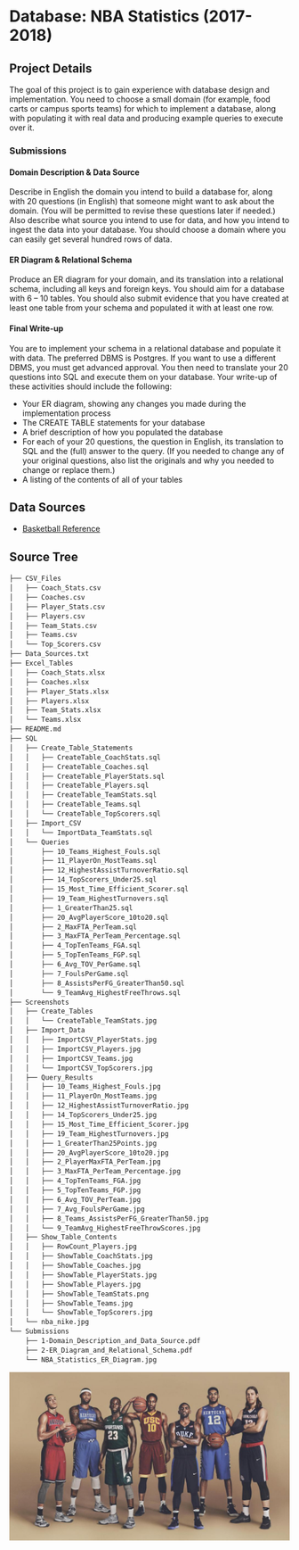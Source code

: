 # Database: NBA Statistics (2017-2018)

## Project Details
The goal of this project is to gain experience with database design and implementation. You need to choose a small domain (for example, food carts or campus sports teams) for which to implement a database, along with populating it with real data and producing example queries to execute over it.

### Submissions
#### Domain Description & Data Source
Describe in English the domain you intend to build a database for, along with 20 questions (in English) that someone might want to ask about the domain. (You will be permitted to revise these questions later if needed.) Also describe what source you intend to use for data, and how you intend to ingest the data into your database. You should choose a domain where you can easily get several hundred rows of data.

#### ER Diagram & Relational Schema
Produce an ER diagram for your domain, and its translation into a relational schema, including all keys and foreign keys. You should aim for a database with 6 – 10 tables. You should also submit evidence that you have created at least one table from your schema and populated it with at least one row.

#### Final Write-up
You are to implement your schema in a relational database and populate it with data. The preferred DBMS is Postgres. If you want to use a different DBMS, you must get advanced approval. You then need to translate your 20 questions into SQL and execute them on your database. Your write-up of these activities should include the following:
* Your ER diagram, showing any changes you made during the implementation process
* The CREATE TABLE statements for your database
* A brief description of how you populated the database
* For each of your 20 questions, the question in English, its translation
to SQL and the (full) answer to the query. (If you needed to change any of your original questions, also list the originals and why you needed to change or replace them.)
* A listing of the contents of all of your tables

## Data Sources
* [Basketball Reference](https://www.basketball-reference.com/leagues/NBA_2018.html)

## Source Tree
```bash
├── CSV_Files
│   ├── Coach_Stats.csv
│   ├── Coaches.csv
│   ├── Player_Stats.csv
│   ├── Players.csv
│   ├── Team_Stats.csv
│   ├── Teams.csv
│   └── Top_Scorers.csv
├── Data_Sources.txt
├── Excel_Tables
│   ├── Coach_Stats.xlsx
│   ├── Coaches.xlsx
│   ├── Player_Stats.xlsx
│   ├── Players.xlsx
│   ├── Team_Stats.xlsx
│   └── Teams.xlsx
├── README.md
├── SQL
│   ├── Create_Table_Statements
│   │   ├── CreateTable_CoachStats.sql
│   │   ├── CreateTable_Coaches.sql
│   │   ├── CreateTable_PlayerStats.sql
│   │   ├── CreateTable_Players.sql
│   │   ├── CreateTable_TeamStats.sql
│   │   ├── CreateTable_Teams.sql
│   │   └── CreateTable_TopScorers.sql
│   ├── Import_CSV
│   │   └── ImportData_TeamStats.sql
│   └── Queries
│       ├── 10_Teams_Highest_Fouls.sql
│       ├── 11_PlayerOn_MostTeams.sql
│       ├── 12_HighestAssistTurnoverRatio.sql
│       ├── 14_TopScorers_Under25.sql
│       ├── 15_Most_Time_Efficient_Scorer.sql
│       ├── 19_Team_HighestTurnovers.sql
│       ├── 1_GreaterThan25.sql
│       ├── 20_AvgPlayerScore_10to20.sql
│       ├── 2_MaxFTA_PerTeam.sql
│       ├── 3_MaxFTA_PerTeam_Percentage.sql
│       ├── 4_TopTenTeams_FGA.sql
│       ├── 5_TopTenTeams_FGP.sql
│       ├── 6_Avg_TOV_PerGame.sql
│       ├── 7_FoulsPerGame.sql
│       ├── 8_AssistsPerFG_GreaterThan50.sql
│       └── 9_TeamAvg_HighestFreeThrows.sql
├── Screenshots
│   ├── Create_Tables
│   │   └── CreateTable_TeamStats.jpg
│   ├── Import_Data
│   │   ├── ImportCSV_PlayerStats.jpg
│   │   ├── ImportCSV_Players.jpg
│   │   ├── ImportCSV_Teams.jpg
│   │   └── ImportCSV_TopScorers.jpg
│   ├── Query_Results
│   │   ├── 10_Teams_Highest_Fouls.jpg
│   │   ├── 11_PlayerOn_MostTeams.jpg
│   │   ├── 12_HighestAssistTurnoverRatio.jpg
│   │   ├── 14_TopScorers_Under25.jpg
│   │   ├── 15_Most_Time_Efficient_Scorer.jpg
│   │   ├── 19_Team_HighestTurnovers.jpg
│   │   ├── 1_GreaterThan25Points.jpg
│   │   ├── 20_AvgPlayerScore_10to20.jpg
│   │   ├── 2_PlayerMaxFTA_PerTeam.jpg
│   │   ├── 3_MaxFTA_PerTeam_Percentage.jpg
│   │   ├── 4_TopTenTeams_FGA.jpg
│   │   ├── 5_TopTenTeams_FGP.jpg
│   │   ├── 6_Avg_TOV_PerTeam.jpg
│   │   ├── 7_Avg_FoulsPerGame.jpg
│   │   ├── 8_Teams_AssistsPerFG_GreaterThan50.jpg
│   │   └── 9_TeamAvg_HighestFreeThrowScores.jpg
│   ├── Show_Table_Contents
│   │   ├── RowCount_Players.jpg
│   │   ├── ShowTable_CoachStats.jpg
│   │   ├── ShowTable_Coaches.jpg
│   │   ├── ShowTable_PlayerStats.jpg
│   │   ├── ShowTable_Players.jpg
│   │   ├── ShowTable_TeamStats.png
│   │   ├── ShowTable_Teams.jpg
│   │   └── ShowTable_TopScorers.jpg
│   └── nba_nike.jpg
└── Submissions
    ├── 1-Domain_Description_and_Data_Source.pdf
    ├── 2-ER_Diagram_and_Relational_Schema.pdf
    └── NBA_Statistics_ER_Diagram.jpg
```
<img src="https://github.com/carissaallen/NBA-Database/blob/master/Screenshots/nba_nike.jpg">
